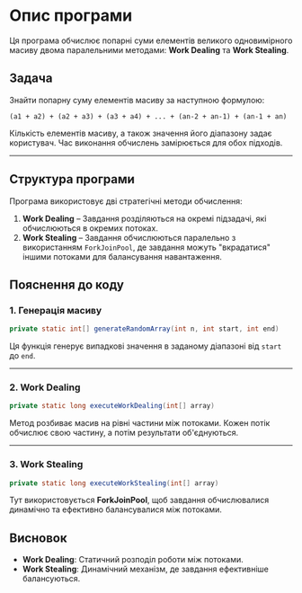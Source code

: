 # Опис програми

Ця програма обчислює попарні суми елементів великого одновимірного масиву двома паралельними методами: **Work Dealing** та **Work Stealing**.

## Задача

Знайти попарну суму елементів масиву за наступною формулою:

```
(a1 + a2) + (a2 + a3) + (a3 + a4) + ... + (an-2 + an-1) + (an-1 + an)
```

Кількість елементів масиву, а також значення його діапазону задає користувач. Час виконання обчислень замірюється для обох підходів.

---

## Структура програми

Програма використовує дві стратегічні методи обчислення:

1. **Work Dealing** – Завдання розділяються на окремі підзадачі, які обчислюються в окремих потоках.
2. **Work Stealing** – Завдання обчислюються паралельно з використанням `ForkJoinPool`, де завдання можуть "вкрадатися" іншими потоками для балансування навантаження.


## Пояснення до коду

### 1. **Генерація масиву**
```java
private static int[] generateRandomArray(int n, int start, int end)
```
Ця функція генерує випадкові значення в заданому діапазоні від `start` до `end`.

---

### 2. **Work Dealing**
```java
private static long executeWorkDealing(int[] array)
```
Метод розбиває масив на рівні частини між потоками. Кожен потік обчислює свою частину, а потім результати об'єднуються.

---

### 3. **Work Stealing**
```java
private static long executeWorkStealing(int[] array)
```
Тут використовується **ForkJoinPool**, щоб завдання обчислювалися динамічно та ефективно балансувалися між потоками.

## Висновок

- **Work Dealing**: Статичний розподіл роботи між потоками.
- **Work Stealing**: Динамічний механізм, де завдання ефективніше балансуються.

